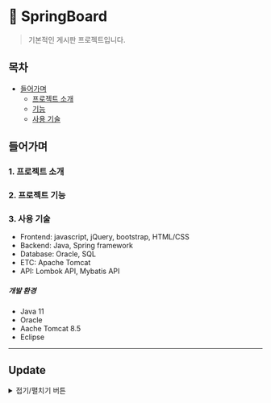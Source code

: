 # :paperclip: SpringBoard
>기본적인 게시판 프로젝트입니다.

## 목차
- [들어가며](#들어가며)
  - [프로젝트 소개](#1-프로젝트-소개)    
  - [기능](#2-기능)    
  - [사용 기술](#3-사용-기술)   





## 들어가며
### 1. 프로젝트 소개

### 2. 프로젝트 기능

### 3. 사용 기술
- Frontend: javascript, jQuery, bootstrap, HTML/CSS
- Backend: Java, Spring framework
- Database: Oracle, SQL
- ETC: Apache Tomcat
- API: Lombok API, Mybatis API
##### 개발 환경
- Java 11
- Oracle
- Aache Tomcat 8.5
- Eclipse


---
## Update
<details>
<summary>접기/펼치기 버튼</summary>
<div markdown="1">

|날짜|내용|버전|
|--|--|--|
|23.02.01|boardCRUD 제작|v1.0|
|23.02.02|Ajax 비동기 처리 추가|v1.1|
|23.02.08|@RestController 작업|v1.2|

</div>
</details>
